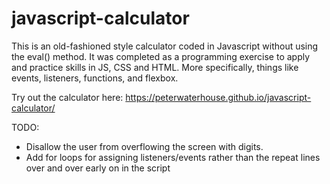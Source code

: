# javascript-calculator

This is an old-fashioned style calculator coded in Javascript without using the eval() method. It was completed as a programming exercise to apply and practice skills in JS, CSS and HTML. More specifically, things like events, listeners, functions, and flexbox.

Try out the calculator here: https://peterwaterhouse.github.io/javascript-calculator/

TODO: 
- Disallow the user from overflowing the screen with digits.
- Add for loops for assigning listeners/events rather than the repeat lines over and over early on in the script